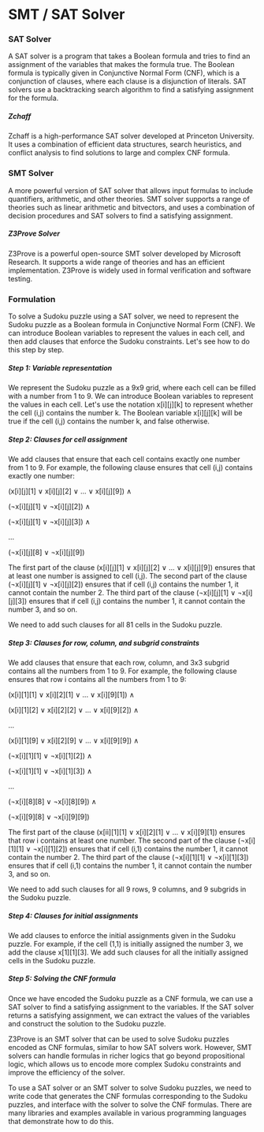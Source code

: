 # SMT / SAT Solver 

### SAT Solver 

A SAT solver is a program that takes a Boolean formula and tries to find an assignment of the variables that makes the formula true. The Boolean formula is typically given in Conjunctive Normal Form (CNF), which is a conjunction of clauses, where each clause is a disjunction of literals. SAT solvers use a backtracking search algorithm to find a satisfying assignment for the formula.

##### Zchaff 

Zchaff is a high-performance SAT solver developed at Princeton University. It uses a combination of efficient data structures, search heuristics, and conflict analysis to find solutions to large and complex CNF formula.

### SMT Solver

A more powerful version of SAT solver that allows input formulas to include quantifiers, arithmetic, and other theories. SMT solver supports a range of theories such as linear arithmetic and bitvectors, and uses a combination of decision procedures and SAT solvers to find a satisfying assignment.

##### Z3Prove Solver

Z3Prove is a powerful open-source SMT solver developed by Microsoft Research. It supports a wide range of theories and has an efficient implementation. Z3Prove is widely used in formal verification and software testing.

### Formulation 

To solve a Sudoku puzzle using a SAT solver, we need to represent the Sudoku puzzle as a Boolean formula in Conjunctive Normal Form (CNF). We can introduce Boolean variables to represent the values in each cell, and then add clauses that enforce the Sudoku constraints. Let's see how to do this step by step.

##### Step 1: Variable representation

We represent the Sudoku puzzle as a 9x9 grid, where each cell can be filled with a number from 1 to 9. We can introduce Boolean variables to represent the values in each cell. Let's use the notation x[i][j][k] to represent whether the cell (i,j) contains the number k. The Boolean variable x[i][j][k] will be true if the cell (i,j) contains the number k, and false otherwise.

##### Step 2: Clauses for cell assignment

We add clauses that ensure that each cell contains exactly one number from 1 to 9. For example, the following clause ensures that cell (i,j) contains exactly one number:

(x[i][j][1] ∨ x[i][j][2] ∨ ... ∨ x[i][j][9]) ∧

(¬x[i][j][1] ∨ ¬x[i][j][2]) ∧

(¬x[i][j][1] ∨ ¬x[i][j][3]) ∧

...

(¬x[i][j][8] ∨ ¬x[i][j][9])

The first part of the clause (x[i][j][1] ∨ x[i][j][2] ∨ ... ∨ x[i][j][9]) ensures that at least one number is assigned to cell (i,j). The second part of the clause (¬x[i][j][1] ∨ ¬x[i][j][2]) ensures that if cell (i,j) contains the number 1, it cannot contain the number 2. The third part of the clause (¬x[i][j][1] ∨ ¬x[i][j][3]) ensures that if cell (i,j) contains the number 1, it cannot contain the number 3, and so on.

We need to add such clauses for all 81 cells in the Sudoku puzzle.

##### Step 3: Clauses for row, column, and subgrid constraints

We add clauses that ensure that each row, column, and 3x3 subgrid contains all the numbers from 1 to 9. For example, the following clause ensures that row i contains all the numbers from 1 to 9:

(x[i][1][1] ∨ x[i][2][1] ∨ ... ∨ x[i][9][1]) ∧

(x[i][1][2] ∨ x[i][2][2] ∨ ... ∨ x[i][9][2]) ∧

... 

(x[i][1][9] ∨ x[i][2][9] ∨ ... ∨ x[i][9][9]) ∧

(¬x[i][1][1] ∨ ¬x[i][1][2]) ∧

(¬x[i][1][1] ∨ ¬x[i][1][3]) ∧

...

(¬x[i][8][8] ∨ ¬x[i][8][9]) ∧

(¬x[i][9][8] ∨ ¬x[i][9][9])

The first part of the clause (x[iì][1][1] ∨ x[i][2][1] ∨ ... ∨ x[i][9][1]) ensures that row i contains at least one number. The second part of the clause (¬x[i][1][1] ∨ ¬x[i][1][2]) ensures that if cell (i,1) contains the number 1, it cannot contain the number 2. The third part of the clause (¬x[i][1][1] ∨ ¬x[i][1][3]) ensures that if cell (i,1) contains the number 1, it cannot contain the number 3, and so on.

We need to add such clauses for all 9 rows, 9 columns, and 9 subgrids in the Sudoku puzzle.

##### Step 4: Clauses for initial assignments

We add clauses to enforce the initial assignments given in the Sudoku puzzle. For example, if the cell (1,1) is initially assigned the number 3, we add the clause x[1][1][3]. We add such clauses for all the initially assigned cells in the Sudoku puzzle.

##### Step 5: Solving the CNF formula

Once we have encoded the Sudoku puzzle as a CNF formula, we can use a SAT solver to find a satisfying assignment to the variables. If the SAT solver returns a satisfying assignment, we can extract the values of the variables and construct the solution to the Sudoku puzzle.

Z3Prove is an SMT solver that can be used to solve Sudoku puzzles encoded as CNF formulas, similar to how SAT solvers work. However, SMT solvers can handle formulas in richer logics that go beyond propositional logic, which allows us to encode more complex Sudoku constraints and improve the efficiency of the solver.

To use a SAT solver or an SMT solver to solve Sudoku puzzles, we need to write code that generates the CNF formulas corresponding to the Sudoku puzzles, and interface with the solver to solve the CNF formulas. There are many libraries and examples available in various programming languages that demonstrate how to do this.

